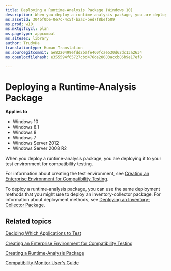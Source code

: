 ```yaml
---
title: Deploying a Runtime-Analysis Package (Windows 10)
description: When you deploy a runtime-analysis package, you are deploying it to your test environment for compatibility testing.
ms.assetid: 304bf0be-0e7c-4c5f-baac-bed7f8bef509
ms.prod: w10
ms.mktglfcycl: plan
ms.pagetype: appcompat
ms.sitesec: library
author: TrudyHa
translationtype: Human Translation
ms.sourcegitcommit: ae8220499efdd2bafe460fcae530d62dc13a2634
ms.openlocfilehash: e355594f65727cbd476de28083accb86b9e17ef8

---
```


# Deploying a Runtime-Analysis Package


**Applies to**

-   Windows 10
-   Windows 8.1
-   Windows 8
-   Windows 7
-   Windows Server 2012
-   Windows Server 2008 R2

When you deploy a runtime-analysis package, you are deploying it to your test environment for compatibility testing.

For information about creating the test environment, see [Creating an Enterprise Environment for Compatibility Testing](creating-an-enterprise-environment-for-compatibility-testing.md).

To deploy a runtime-analysis package, you can use the same deployment methods that you might use to deploy an inventory-collector package. For information about deployment methods, see [Deploying an Inventory-Collector Package](deploying-an-inventory-collector-package.md).

## Related topics


[Deciding Which Applications to Test](deciding-which-applications-to-test.md)

[Creating an Enterprise Environment for Compatibility Testing](creating-an-enterprise-environment-for-compatibility-testing.md)

[Creating a Runtime-Analysis Package](creating-a-runtime-analysis-package.md)

[Compatibility Monitor User's Guide](compatibility-monitor-users-guide.md)

 

 








<!--HONumber=Jun16_HO4-->



